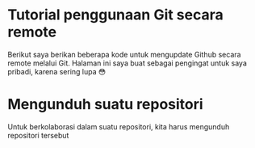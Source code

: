 # Tutorial penggunaan Git secara remote

Berikut saya berikan beberapa kode untuk mengupdate Github secara remote melalui Git. Halaman ini saya buat sebagai pengingat untuk saya pribadi, karena sering lupa :flushed:

# Mengunduh suatu repositori

Untuk berkolaborasi dalam suatu repositori, kita harus mengunduh repositori tersebut 
